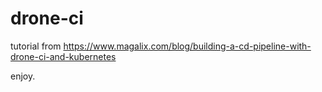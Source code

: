 # drone-ci

tutorial from https://www.magalix.com/blog/building-a-cd-pipeline-with-drone-ci-and-kubernetes

enjoy.
